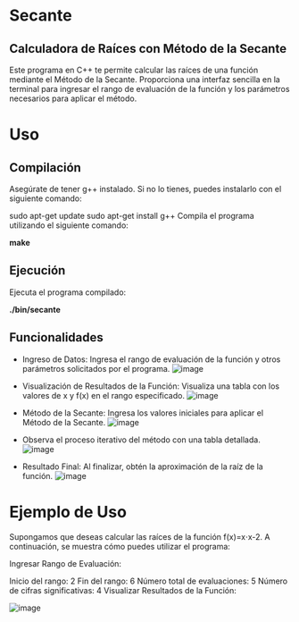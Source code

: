 # Secante

## Calculadora de Raíces con Método de la Secante

Este programa en C++ te permite calcular las raíces de una función mediante el Método de la Secante. Proporciona una interfaz sencilla en la terminal para ingresar el rango de evaluación de la función y los parámetros necesarios para aplicar el método.

# Uso

## Compilación
Asegúrate de tener g++ instalado. Si no lo tienes, puedes instalarlo con el siguiente comando:

sudo apt-get update
sudo apt-get install g++
Compila el programa utilizando el siguiente comando:

**make**
## Ejecución
Ejecuta el programa compilado:

**./bin/secante**

## Funcionalidades

- Ingreso de Datos: Ingresa el rango de evaluación de la función y otros parámetros solicitados por el programa.
  ![image](https://github.com/Haruhh23/Secante/assets/143463450/197cc352-c625-4bd5-8ce1-8aed9502c49f)


- Visualización de Resultados de la Función: Visualiza una tabla con los valores de x y f(x) en el rango especificado.
  ![image](https://github.com/Haruhh23/Secante/assets/143463450/a5e2705d-1013-42f5-a26d-a1738cdb0763)


- Método de la Secante: Ingresa los valores iniciales para aplicar el Método de la Secante.
  ![image](https://github.com/Haruhh23/Secante/assets/143463450/78c561f1-c2f9-413d-b3dd-3869aadb48d6)


- Observa el proceso iterativo del método con una tabla detallada.
  ![image](https://github.com/Haruhh23/Secante/assets/143463450/122f5856-7f66-447d-b770-8ae6a3a95b21)


- Resultado Final: Al finalizar, obtén la aproximación de la raíz de la función.
  ![image](https://github.com/Haruhh23/Secante/assets/143463450/d8cf273d-7a66-4526-a9a7-475d3de34d0b)

# Ejemplo de Uso

Supongamos que deseas calcular las raíces de la función f(x)=x⋅x-2. A continuación, se muestra cómo puedes utilizar el programa:

Ingresar Rango de Evaluación:

Inicio del rango: 2
Fin del rango: 6
Número total de evaluaciones: 5
Número de cifras significativas: 4
Visualizar Resultados de la Función:

![image](https://github.com/Haruhh23/Secante/assets/143463450/9d7345ad-f0f7-484a-b0df-7a8f9ca962b3)




